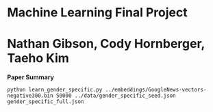 # Machine Learning Final Project
# Nathan Gibson, Cody Hornberger, Taeho Kim

**Paper Summary**

```
python learn_gender_specific.py ../embeddings/GoogleNews-vectors-negative300.bin 50000 ../data/gender_specific_seed.json gender_specific_full.json
```

